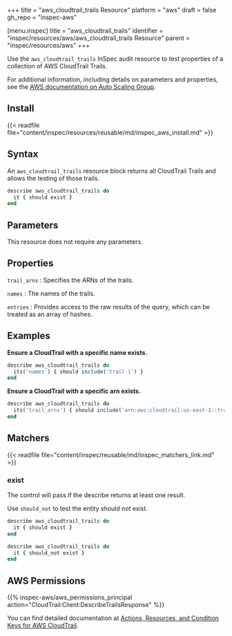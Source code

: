 +++
title = "aws_cloudtrail_trails Resource"
platform = "aws"
draft = false
gh_repo = "inspec-aws"

[menu.inspec]
title = "aws_cloudtrail_trails"
identifier = "inspec/resources/aws/aws_cloudtrail_trails Resource"
parent = "inspec/resources/aws"
+++

Use the `aws_cloudtrail_trails` InSpec audit resource to test properties of a collection of AWS CloudTrail Trails.

For additional information, including details on parameters and properties, see the [AWS documentation on Auto Scaling Group](https://docs.aws.amazon.com/autoscaling/ec2/userguide/AutoScalingGroup.html).

## Install

{{< readfile file="content/inspec/resources/reusable/md/inspec_aws_install.md" >}}

## Syntax

An `aws_cloudtrail_trails` resource block returns all CloudTrail Trails and allows the testing of those trails.

```ruby
describe aws_cloudtrail_trails do
  it { should exist }
end
```

## Parameters

This resource does not require any parameters.

## Properties

`trail_arns`
: Specifies the ARNs of the trails.

`names`
: The names of the trails.

`entries`
: Provides access to the raw results of the query, which can be treated as an array of hashes.

## Examples

**Ensure a CloudTrail with a specific name exists.**

```ruby
describe aws_cloudtrail_trails do
  its('names') { should include('trail-1') }
end
```

**Ensure a CloudTrail with a specific arn exists.**

```ruby
describe aws_cloudtrail_trails do
  its('trail_arns') { should include('arn:aws:cloudtrail:us-east-1::trail/trail-1') }
end
```

## Matchers

{{< readfile file="content/inspec/reusable/md/inspec_matchers_link.md" >}}

### exist

The control will pass if the describe returns at least one result.

Use `should_not` to test the entity should not exist.

```ruby
describe aws_cloudtrail_trails do
  it { should exist }
end
```

```ruby
describe aws_cloudtrail_trails do
  it { should_not exist }
end
```

## AWS Permissions

{{% inspec-aws/aws_permissions_principal action="CloudTrail:Client:DescribeTrailsResponse" %}}

You can find detailed documentation at [Actions, Resources, and Condition Keys for AWS CloudTrail](https://docs.aws.amazon.com/IAM/latest/UserGuide/list_awscloudtrail.html).
